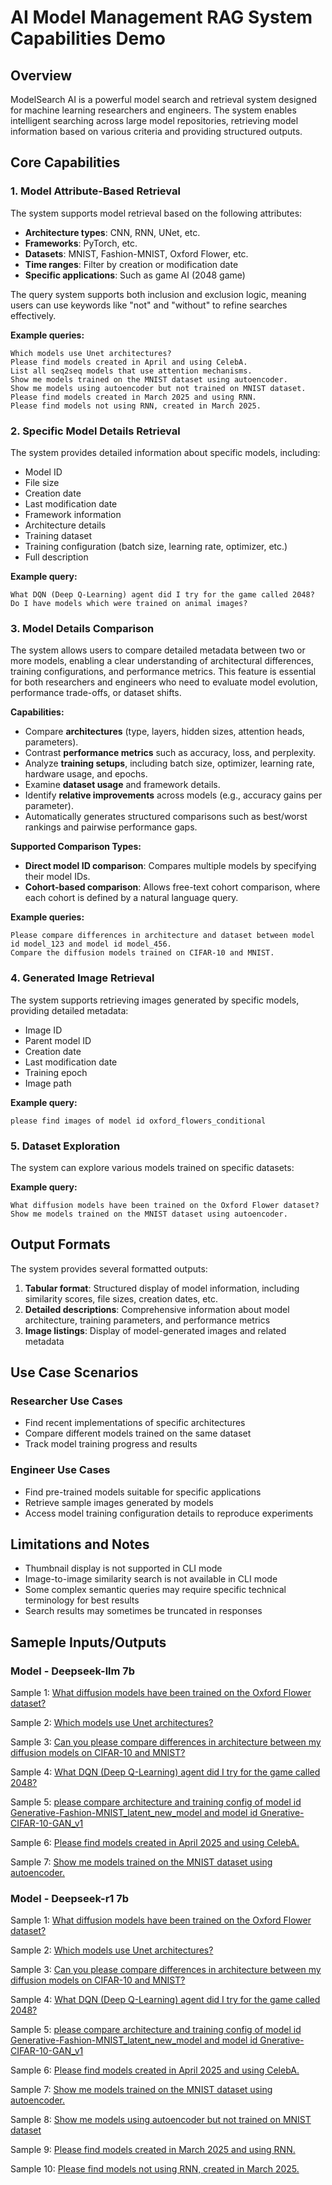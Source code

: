 # AI Model Management RAG System Capabilities Demo

## Overview

ModelSearch AI is a powerful model search and retrieval system designed for machine learning researchers and engineers. The system enables intelligent searching across large model repositories, retrieving model information based on various criteria and providing structured outputs.

## Core Capabilities

### 1. Model Attribute-Based Retrieval

The system supports model retrieval based on the following attributes:

- **Architecture types**: CNN, RNN, UNet, etc.
- **Frameworks**: PyTorch, etc.
- **Datasets**: MNIST, Fashion-MNIST, Oxford Flower, etc.
- **Time ranges**: Filter by creation or modification date
- **Specific applications**: Such as game AI (2048 game)

The query system supports both inclusion and exclusion logic, meaning users can use keywords like "not" and "without" to refine searches effectively.

**Example queries:**
```
Which models use Unet architectures?
Please find models created in April and using CelebA.
List all seq2seq models that use attention mechanisms.
Show me models trained on the MNIST dataset using autoencoder.
Show me models using autoencoder but not trained on MNIST dataset.
Please find models created in March 2025 and using RNN.
Please find models not using RNN, created in March 2025.
```

### 2. Specific Model Details Retrieval

The system provides detailed information about specific models, including:

- Model ID
- File size
- Creation date
- Last modification date
- Framework information
- Architecture details
- Training dataset
- Training configuration (batch size, learning rate, optimizer, etc.)
- Full description

**Example query:**
```
What DQN (Deep Q-Learning) agent did I try for the game called 2048?
Do I have models which were trained on animal images?
```

### 3. Model Details Comparison

The system allows users to compare detailed metadata between two or more models, enabling a clear understanding of architectural differences, training configurations, and performance metrics. This feature is essential for both researchers and engineers who need to evaluate model evolution, performance trade-offs, or dataset shifts.

**Capabilities:**
- Compare **architectures** (type, layers, hidden sizes, attention heads, parameters).
- Contrast **performance metrics** such as accuracy, loss, and perplexity.
- Analyze **training setups**, including batch size, optimizer, learning rate, hardware usage, and epochs.
- Examine **dataset usage** and framework details.
- Identify **relative improvements** across models (e.g., accuracy gains per parameter).
- Automatically generates structured comparisons such as best/worst rankings and pairwise performance gaps.

**Supported Comparison Types:**
- **Direct model ID comparison**: Compares multiple models by specifying their model IDs.
- **Cohort-based comparison**: Allows free-text cohort comparison, where each cohort is defined by a natural language query.

**Example queries:**
```
Please compare differences in architecture and dataset between model id model_123 and model id model_456.
Compare the diffusion models trained on CIFAR-10 and MNIST.
```

### 4. Generated Image Retrieval

The system supports retrieving images generated by specific models, providing detailed metadata:

- Image ID
- Parent model ID
- Creation date
- Last modification date
- Training epoch
- Image path

**Example query:**
```
please find images of model id oxford_flowers_conditional
```

### 5. Dataset Exploration

The system can explore various models trained on specific datasets:

**Example query:**
```
What diffusion models have been trained on the Oxford Flower dataset?
Show me models trained on the MNIST dataset using autoencoder.
```

## Output Formats

The system provides several formatted outputs:

1. **Tabular format**: Structured display of model information, including similarity scores, file sizes, creation dates, etc.
2. **Detailed descriptions**: Comprehensive information about model architecture, training parameters, and performance metrics
3. **Image listings**: Display of model-generated images and related metadata

## Use Case Scenarios

### Researcher Use Cases

- Find recent implementations of specific architectures
- Compare different models trained on the same dataset
- Track model training progress and results

### Engineer Use Cases

- Find pre-trained models suitable for specific applications
- Retrieve sample images generated by models
- Access model training configuration details to reproduce experiments

## Limitations and Notes

- Thumbnail display is not supported in CLI mode
- Image-to-image similarity search is not available in CLI mode
- Some complex semantic queries may require specific technical terminology for best results
- Search results may sometimes be truncated in responses

## Sameple Inputs/Outputs

### Model - Deepseek-llm 7b

Sample 1: [What diffusion models have been trained on the Oxford Flower dataset?](https://github.com/ynyeh0221/model-insight-rag/blob/main/demo/deepseek-llm/sample_input_output_1.md)

Sample 2: [Which models use Unet architectures?](https://github.com/ynyeh0221/model-insight-rag/blob/main/demo/deepseek-llm/sample_input_output_2.md)

Sample 3: [Can you please compare differences in architecture between my diffusion models on CIFAR-10 and MNIST?](https://github.com/ynyeh0221/model-insight-rag/blob/main/demo/deepseek-llm/sample_input_output_3.md)

Sample 4: [What DQN (Deep Q-Learning) agent did I try for the game called 2048?](https://github.com/ynyeh0221/model-insight-rag/blob/main/demo/deepseek-llm/sample_input_output_4.md)

Sample 5: [please compare architecture and training config of model id Generative-Fashion-MNIST_latent_new_model and model id Gnerative-CIFAR-10-GAN_v1](https://github.com/ynyeh0221/model-insight-rag/blob/main/demo/deepseek-llm/sample_input_output_5.md)

Sample 6: [Please find models created in April 2025 and using CelebA.](https://github.com/ynyeh0221/model-insight-rag/blob/main/demo/deepseek-llm/sample_input_output_6.md)

Sample 7: [Show me models trained on the MNIST dataset using autoencoder.](https://github.com/ynyeh0221/model-insight-rag/blob/main/demo/deepseek-llm/sample_input_output_7.md)

### Model - Deepseek-r1 7b

Sample 1: [What diffusion models have been trained on the Oxford Flower dataset?](https://github.com/ynyeh0221/model-insight-rag/blob/main/demo/deepseek-r1/sample_input_output_1.md)

Sample 2: [Which models use Unet architectures?](https://github.com/ynyeh0221/model-insight-rag/blob/main/demo/deepseek-r1/sample_input_output_2.md)

Sample 3: [Can you please compare differences in architecture between my diffusion models on CIFAR-10 and MNIST?](https://github.com/ynyeh0221/model-insight-rag/blob/main/demo/deepseek-r1/sample_input_output_3.md)

Sample 4: [What DQN (Deep Q-Learning) agent did I try for the game called 2048?](https://github.com/ynyeh0221/model-insight-rag/blob/main/demo/deepseek-r1/sample_input_output_4.md)

Sample 5: [please compare architecture and training config of model id Generative-Fashion-MNIST_latent_new_model and model id Gnerative-CIFAR-10-GAN_v1](https://github.com/ynyeh0221/model-insight-rag/blob/main/demo/deepseek-r1/sample_input_output_5.md)

Sample 6: [Please find models created in April 2025 and using CelebA.](https://github.com/ynyeh0221/model-insight-rag/blob/main/demo/deepseek-r1/sample_input_output_6.md)

Sample 7: [Show me models trained on the MNIST dataset using autoencoder.](https://github.com/ynyeh0221/model-insight-rag/blob/main/demo/deepseek-r1/sample_input_output_7.md)

Sample 8: [Show me models using autoencoder but not trained on MNIST dataset](https://github.com/ynyeh0221/model-insight-rag/blob/main/demo/deepseek-r1/sample_input_output_8.md)

Sample 9: [Please find models created in March 2025 and using RNN.](https://github.com/ynyeh0221/model-insight-rag/blob/main/demo/deepseek-r1/sample_input_output_9.md)

Sample 10: [Please find models not using RNN, created in March 2025.](https://github.com/ynyeh0221/model-insight-rag/blob/main/demo/deepseek-r1/sample_input_output_10.md)
